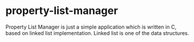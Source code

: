 # property-list-manager
Property List Manager is just a simple application which is written in C, based on linked list implementation.
Linked list is one of the data structures.
